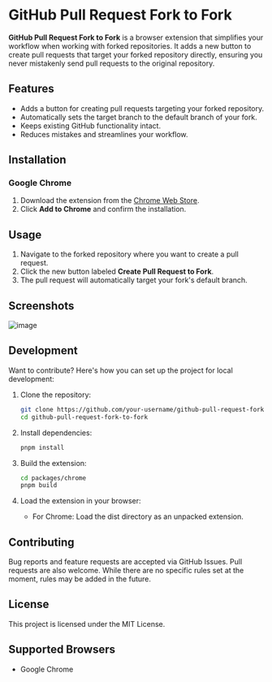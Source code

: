 # GitHub Pull Request Fork to Fork

**GitHub Pull Request Fork to Fork** is a browser extension that simplifies your workflow when working with forked repositories. It adds a new button to create pull requests that target your forked repository directly, ensuring you never mistakenly send pull requests to the original repository.

## Features

- Adds a button for creating pull requests targeting your forked repository.
- Automatically sets the target branch to the default branch of your fork.
- Keeps existing GitHub functionality intact.
- Reduces mistakes and streamlines your workflow.

## Installation

### Google Chrome
1. Download the extension from the [Chrome Web Store](https://chromewebstore.google.com/detail/github-pull-request-fork/bhndgindoedbbbecfbjpoleibfnpcomn).
2. Click **Add to Chrome** and confirm the installation.

## Usage

1. Navigate to the forked repository where you want to create a pull request.
2. Click the new button labeled **Create Pull Request to Fork**.
3. The pull request will automatically target your fork's default branch.

## Screenshots

![image](https://github.com/user-attachments/assets/40ea10c6-c44c-4d75-b949-1e73ad931ed9)

## Development

Want to contribute? Here's how you can set up the project for local development:

1. Clone the repository:
    ```bash
    git clone https://github.com/your-username/github-pull-request-fork-to-fork.git
    cd github-pull-request-fork-to-fork
    ```

2. Install dependencies:
    ```bash
    pnpm install
    ```

3. Build the extension:
    ```bash
    cd packages/chrome
    pnpm build
    ```

4. Load the extension in your browser:
    - For Chrome: Load the dist directory as an unpacked extension.

## Contributing
Bug reports and feature requests are accepted via GitHub Issues. Pull requests are also welcome. While there are no specific rules set at the moment, rules may be added in the future.

## License
This project is licensed under the MIT License.

## Supported Browsers
- Google Chrome
